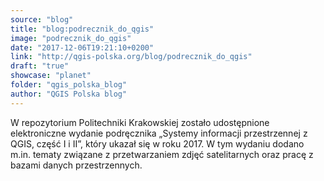 ```yaml
---
source: "blog"
title: "blog:podrecznik_do_qgis"
image: "podrecznik_do_qgis"
date: "2017-12-06T19:21:10+0200"
link: "http://qgis-polska.org/blog/podrecznik_do_qgis"
draft: "true"
showcase: "planet"
folder: "qgis_polska_blog"
author: "QGIS Polska blog"
---
```


W repozytorium Politechniki Krakowskiej zostało udostępnione elektroniczne wydanie podręcznika „Systemy informacji przestrzennej z QGIS, część I i II”, który ukazał się w roku 2017. W tym wydaniu dodano m.in. tematy związane z przetwarzaniem zdjęć satelitarnych oraz pracę z bazami danych przestrzennych.

